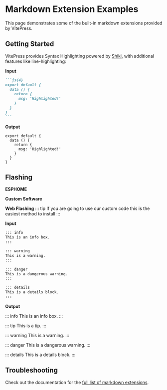 # Markdown Extension Examples

This page demonstrates some of the built-in markdown extensions provided by VitePress.

## Getting Started

VitePress provides Syntax Highlighting powered by [Shiki](https://github.com/shikijs/shiki), with additional features like line-highlighting:

**Input**

````md
```js{4}
export default {
  data () {
    return {
      msg: 'Highlighted!'
    }
  }
}
```
````

**Output**

```js{4}
export default {
  data () {
    return {
      msg: 'Highlighted!'
    }
  }
}
```

## Flashing

**ESPHOME**

**Custom Software**

**Web Flashing**
::: tip
If you are going to use our custom code this is the easiest method to install
:::

**Input**

```md
::: info
This is an info box.
:::

::: warning
This is a warning.
:::

::: danger
This is a dangerous warning.
:::

::: details
This is a details block.
:::
```

**Output**

::: info
This is an info box.
:::

::: tip
This is a tip.
:::

::: warning
This is a warning.
:::

::: danger
This is a dangerous warning.
:::

::: details
This is a details block.
:::

## Troubleshooting

Check out the documentation for the [full list of markdown extensions](https://vitepress.dev/guide/markdown).

